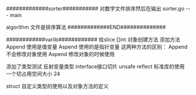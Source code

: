 #############sorter###########
对数字文件排序然后在输出 sorter.go --- main

algorithm 文件是排序算法
#############END##############

############varlib############
给slice []int 对象创建方法
添加方法
Append  使用是值变量
Aspend  使用的是指针变量
这两种方法的区别：
    Append 不会修改对象使用
    Aspend 修改对象的时候使用


添加了类型测试
反射变量类型
interface接口切片
unsafe
reflect
标准库的使用
一个切占用空间大小  24

struct 自定义类型的使用以及对象方法的定义
